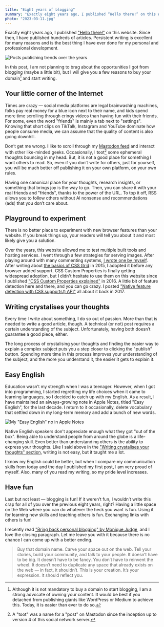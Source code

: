 ```yaml
---
title: "Eight years of blogging"
summary: "Exactly eight years ago, I published “Hello there!” on this website. Since then, I have published hundreds of articles. Persistent writing is excellent for many reasons and is the best thing I have ever done for my personal and professional development."
photo: "2023-03-11.jpg"
---
```


Exactly eight years ago, I published ["Hello there!"](/hello-there/) on this website. Since then, I have published hundreds of articles. Persistent writing is excellent for many reasons and is the best thing I have ever done for my personal and professional development.

![Posts publishing trends over the years](/photos/2023-03-11-1.jpg)

In this post, I am not planning to brag about the opportunities I got from blogging (maybe a little bit), but I will give you a few reasons to buy your domain[^1] and start writing.

[^1]: Although it is not mandatory to buy a domain to start blogging, I am a strong advocate of owning your content. It would be best if you detached from publishing giants like WordPress or Medium to achieve this. Today, it is easier than ever to do so.

## Your little corner of the Internet

Times are crazy — social media platforms are legal brainwashing machines, folks pay real money for a blue icon next to their name, and kids spend more time scrolling through cringy videos than having fun with their friends. For some, even the word "friends" is mainly a tab next to "settings". Knowing that short clips on TikTalk, Instagram and YouTube dominate how people consume media, we can assume that the quality of content is also going downhill.

Don’t get me wrong. I like to scroll through my [Mastodon feed](https://mastodon.social/@pawelgrzybek) and interact with other like-minded geeks. Occasionally, I toot[^2] some ephemeral thoughts bouncing in my head. But, it is not a good place for something I want others to read. So, even if you don’t write for others, just for yourself, you will be much better off publishing it on your own platform, on your own rules.

[^2]: A "toot" was a name for a "post" on Mastodon since the inception up to version 4 of this social network server.

Having one canonical place for your thoughts, research insights, or something that brings joy is the way to go. Then, you can share it with your real friends and "friends", thanks to the power of the URL. To top it off, RSS allows you to follow others without AI nonsense and recommendations (ads) that you don’t care about.

## Playground to experiment

There is no better place to experiment with new browser features than your website. If you break things up, your readers will tell you about it and most likely give you a solution.

Over the years, this website allowed me to test multiple built tools and hosting services. I went through a few strategies for serving images. After playing around with many commenting systems, [I wrote one by myself](/i-built-a-thing-jamstack-commenting-system-using-aws-cdk-api-gateway-lambda-and-dynamodb/). After writing about [the basics of CSS Grid](/lets-get-into-the-basics-of-css-grid-layout-model/) in 2015, I adopted it before any browser added support. CSS Custom Properties is finally getting widespread adoption, but I didn't hesitate to use them on this website since I published ["CSS Custom Properties explained"](/css-custom-properties-explained/) in 2016. A little bit of feature detection here and there, and you can go crazy. I posted ["Native feature detection with CSS.supports() API"](/native-feature-detection-with-csssupports-api/) all about it back in 2017.

## Writing crystalises your thoughts

Every time I write about something, I do so out of passion. More than that is needed to write a good article, though. A technical (or not) post requires a certain understanding of the subject. Unfortunately, having both doesn’t guarantee a good piece, either.

The long process of crystalising your thoughts and finding the easier way to explain a complex subject puts you a step closer to clicking the "publish" button. Spending more time in this process improves your understanding of the subject, and the more you understand it, the easier it gets to explain it.

## Easy English

Education wasn’t my strength when I was a teenager. However, when I got into programming, I started regretting my life choices when it came to learning languages, so I decided to catch up with my English. As a result, I have maintained an always-growing note in Apple Notes, titled "Easy English", for the last decade. I return to it occasionally, delete vocabulary that settled down in my long-term memory and add a bunch of new words.

![My "Easy English" no in Apple Notes](/photos/2023-03-11-2.jpg)

Native English speakers don't appreciate enough what they got "out of the box". Being able to understand people from around the globe is a life-changing skill. Even better than understanding others is the ability to express your thoughts. Like I said above in the ["Writing crystalises your thoughts" section](#writing-crystalises-your-thoughts), writing is not easy, but it taught me a lot.

I know my English could be better, but when I compare my communication skills from today and the day I published my first post, I am very proud of myself. Also, many of you read my writing, so my pride level increases.

## Have fun

Last but not least — blogging is fun! If it weren’t fun, I wouldn’t write this crap for all of you over the previous eight years, right? Having a little space on the Web where you can do whatever the heck you want is fun. Using it for learning new skills and teaching others is fun. Exchanging links with others is fun!

I recently read ["Bring back personal blogging" by Monique Judge](https://www.theverge.com/23513418/bring-back-personal-blogging), and I love the closing paragraph. Let me leave you with it because there is no chance I can come up with a better ending.

> Buy that domain name. Carve your space out on the web. Tell your stories, build your community, and talk to your people. It doesn’t have to be big. It doesn’t have to be fancy. You don’t have to reinvent the wheel. It doesn’t need to duplicate any space that already exists on the web — in fact, it shouldn’t. This is your creation. It’s your expression. It should reflect you. 
